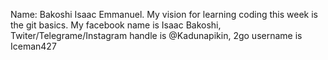 Name: Bakoshi Isaac Emmanuel.
My vision for learning coding this week is the git basics.
My facebook name is Isaac Bakoshi, Twiter/Telegrame/Instagram handle is @Kadunapikin, 2go username is Iceman427